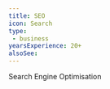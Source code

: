 ```yaml
---
title: SEO
icon: Search
type:
 - business
yearsExperience: 20+
alsoSee:
---
```


Search Engine Optimisation
